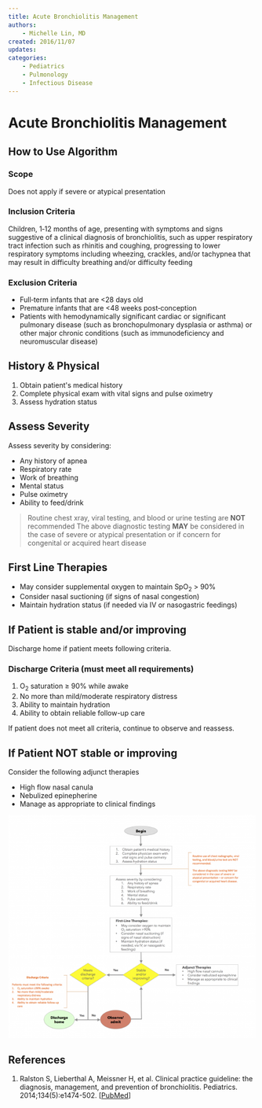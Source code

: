 ```yaml
---
title: Acute Bronchiolitis Management
authors:
    - Michelle Lin, MD
created: 2016/11/07
updates:
categories:
    - Pediatrics
    - Pulmonology
    - Infectious Disease
---
```


# Acute Bronchiolitis Management

## How to Use Algorithm

### Scope

Does not apply if severe or atypical presentation

### Inclusion Criteria

Children, 1‐12 months of age, presenting with symptoms and signs suggestive of a clinical diagnosis of bronchiolitis, such as upper respiratory tract infection such as rhinitis and coughing, progressing to lower respiratory symptoms including wheezing, crackles, and/or tachypnea that may result in difficulty breathing and/or difficulty feeding

### Exclusion Criteria

- Full‐term infants that are &lt;28 days old
- Premature infants that are &lt;48 weeks post‐conception
- Patients with hemodynamically significant cardiac or significant pulmonary disease (such as bronchopulmonary dysplasia or asthma) or other major chronic conditions (such as immunodeficiency and neuromuscular disease)

## History & Physical

1. Obtain patient's medical history
2. Complete physical exam with vital signs and pulse oximetry
3. Assess hydration status

## Assess Severity

Assess severity by considering:

- Any history of apnea
- Respiratory rate
- Work of breathing
- Mental status
- Pulse oximetry
- Ability to feed/drink

> Routine chest xray, viral testing, and blood or urine testing are **NOT** recommended
> The above diagnostic testing **MAY** be considered in the case of severe or atypical presentation or if concern for congenital or acquired heart disease

## First Line Therapies

- May consider supplemental oxygen to maintain SpO<sub>2</sub> > 90%
- Consider nasal suctioning (if signs of nasal congestion)
- Maintain hydration status (if needed via IV or nasogastric feedings)

## If Patient is stable and/or improving

Discharge home if patient meets following criteria.

### Discharge Criteria (must meet all requirements)

1. O<sub>2</sub> saturation &ge; 90% while awake
2. No more than mild/moderate respiratory distress
3. Ability to maintain hydration
4. Ability to obtain reliable follow-up care

If patient does not meet all criteria, continue to observe and reassess.

## If Patient NOT stable or improving

Consider the following adjunct therapies

- High flow nasal canula
- Nebulized epinepherine
- Manage as appropriate to clinical findings

![Acute bronchiolitis workup pathway](image-1.png)

## References

1. Ralston S, Lieberthal A, Meissner H, et al. Clinical practice guideline: the diagnosis, management, and prevention of bronchiolitis. Pediatrics. 2014;134(5):e1474-502. [[PubMed](https://www.ncbi.nlm.nih.gov/pubmed/25349312)]
